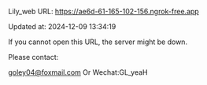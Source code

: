 Lily_web URL: https://ae6d-61-165-102-156.ngrok-free.app

Updated at: 2024-12-09 13:34:19

If you cannot open this URL, the server might be down.

Please contact: 

goley04@foxmail.com Or Wechat:GL_yeaH
